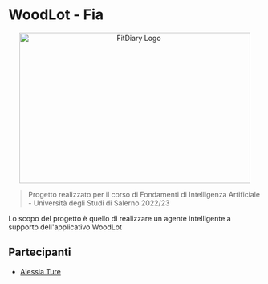# WoodLot - Fia


<p align="center">
<img alt="FitDiary Logo" width="460" height="300" src="imageProject/logoWoodLot.png">
</p>

> Progetto realizzato per il corso di Fondamenti di Intelligenza Artificiale - Università degli Studi di Salerno 2022/23

Lo scopo del progetto è quello di realizzare un agente intelligente a supporto dell'applicativo WoodLot

## Partecipanti
* [Alessia Ture](https://github.com/a-ture)

